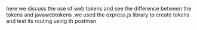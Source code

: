 here we discuss the use of web tokens and see the difference between the tokens and javawebtokens .we used the express.js library to create tokens and test its routing using th postman
